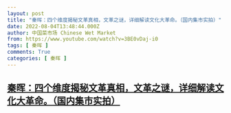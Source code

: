 ```yaml
---
layout: post
title: "秦晖：四个维度揭秘文革真相，文革之谜，详细解读文化大革命。（国内集市实拍）"
date: 2022-08-04T13:48:44.000Z
author: 中国菜市场 Chinese Wet Market
from: https://www.youtube.com/watch?v=3BE0vDaj-i0
tags: [ 秦晖 ]
comments: True
categories: [ 秦晖 ]
---
```

<!--1659620924000-->
[秦晖：四个维度揭秘文革真相，文革之谜，详细解读文化大革命。（国内集市实拍）](https://www.youtube.com/watch?v=3BE0vDaj-i0)
------

<div>

</div>
